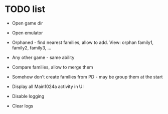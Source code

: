# TODO list

* Open game dir
* Open emulator

* Orphaned - find nearest families, allow to add.
View:
orphan
    family1,
    family2,
    family3,
    ...
    
* Any other game - same ability
    

* Compare families, allow to merge them

* Somehow don't create families from PD - may be group them at the start


* Display all Main1024a activity in UI
* Disable logging
* Clear logs